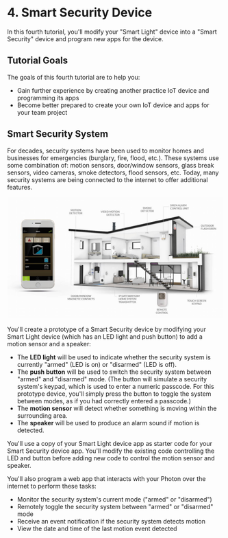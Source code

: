 # 4. Smart Security Device

In this fourth tutorial, you'll modify your "Smart Light" device into a "Smart Security" device and program new apps for the device.

## Tutorial Goals

The goals of this fourth tutorial are to help you:

* Gain further experience by creating another practice IoT device and programming its apps
* Become better prepared to create your own IoT device and apps for your team project

## Smart Security System

For decades, security systems have been used to monitor homes and businesses for emergencies \(burglary, fire, flood, etc.\). These systems use some combination of: motion sensors, door/window sensors, glass break sensors, video cameras, smoke detectors, flood sensors, etc. Today, many security systems are being connected to the internet to offer additional features.

![](../../.gitbook/assets/smart-security-system.jpg)

You'll create a prototype of a Smart Security device by modifying your Smart Light device \(which has an LED light and push button\) to add a motion sensor and a speaker:

* The **LED light** will be used to indicate whether the security system is currently "armed" \(LED is on\) or "disarmed" \(LED is off\).
* The **push button** will be used to switch the security system between "armed" and "disarmed" mode. \(The button will simulate a security system's keypad, which is used to enter a numeric passcode. For this prototype device, you'll simply press the button to toggle the system between modes, as if you had correctly entered a passcode.\)
* The **motion sensor** will detect whether something is moving within the surrounding area.
* The **speaker** will be used to produce an alarm sound if motion is detected.

You'll use a copy of your Smart Light device app as starter code for your Smart Security device app. You'll modify the existing code controlling the LED and button before adding new code to control the motion sensor and speaker.

You'll also program a web app that interacts with your Photon over the internet to perform these tasks:

* Monitor the security system's current mode \("armed" or "disarmed"\)
* Remotely toggle the security system between "armed" or "disarmed" mode
* Receive an event notification if the security system detects motion
* View the date and time of the last motion event detected



